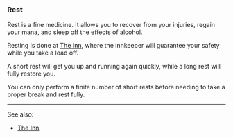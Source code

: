 ### Rest
Rest is a fine medicine. It allows you to recover from your injuries, regain your mana, and sleep off the effects
  of alcohol.

Resting is done at [The Inn](../inn/index.md), where the innkeeper will guarantee your safety while you take a load off.

A short rest will get you up and running again quickly, while a long rest will fully restore you.

You can only perform a finite number of short rests before needing to take a proper break and rest fully.

---

See also:
 - [The Inn](../inn/index.md)


